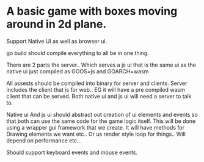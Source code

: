# A basic game with boxes moving around in 2d plane.
Support Native UI as well as browser ui.


go build should compile everything to all be in one thing.

There are 2 parts the server.. Which serves a js ui that is the same ui as the native ui just compiled as GOOS=js and GOARCH=wasm

All assests should be compiled into binary for server and clients.
Server includes the client that is for web.. EG it will have a pre compiled wasm client that can be served.
Both native ui and js ui will need a server to talk to.

Native ui And js ui should abstract out creation of ui elements and events so that both can use the same code for the game logic itself.
This will be done using a wrapper gui framework that we create. It will have methods for Drawing elements we want etc.. Or us render style loop for things.. Will depend on performance etc...

Should support keyboard events and mouse events.
